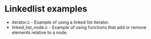 # Linkedlist examples

* iterator.c - Example of using a linked list iterator.
* linked_list_node.c - Example of using functions that add or remove elements relative to a node.
